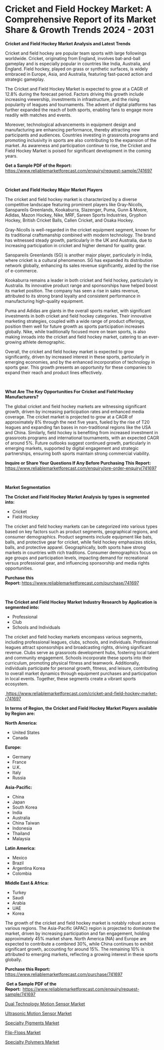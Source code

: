 <p><h1>Cricket and Field Hockey Market: A Comprehensive Report of its Market Share & Growth Trends 2024 - 2031</h1></p><p><strong>Cricket and Field Hockey Market Analysis and Latest Trends</strong></p>
<p><p>Cricket and field hockey are popular team sports with large followings worldwide. Cricket, originating from England, involves bat-and-ball gameplay and is especially popular in countries like India, Australia, and England. Field hockey, played on grass or synthetic surfaces, is widely embraced in Europe, Asia, and Australia, featuring fast-paced action and strategic gameplay.</p><p>The Cricket and Field Hockey Market is expected to grow at a CAGR of 12.8% during the forecast period. Factors driving this growth include increasing viewership, investments in infrastructure, and the rising popularity of leagues and tournaments. The advent of digital platforms has further expanded the reach of both sports, enabling fans to engage more readily with matches and events.</p><p>Moreover, technological advancements in equipment design and manufacturing are enhancing performance, thereby attracting new participants and audiences. Countries investing in grassroots programs and promoting inclusivity in sports are also contributing to the expansion of the market. As awareness and participation continue to rise, the Cricket and Field Hockey Market is poised for significant development in the coming years.</p></p>
<p><strong>Get a Sample PDF of the Report:&nbsp;</strong> <a href="https://www.reliablemarketforecast.com/enquiry/request-sample/741697?utm_campaign=1108&utm_medium=2&utm_source=Github&utm_content=ia&utm_term=29092024&utm_id=cricket-and-field-hockey">https://www.reliablemarketforecast.com/enquiry/request-sample/741697</a></p>
<p>&nbsp;</p>
<p><strong>Cricket and Field Hockey Major Market Players</strong></p>
<p><p>The cricket and field hockey market is characterized by a diverse competitive landscape featuring prominent players like Gray-Nicolls, Sanspareils Greenlands, Kookaburra, Slazenger, Puma, Gunn & Moore, Adidas, Mazon Hockey, Nike, MRF, Sareen Sports Industries, Gryphon Hockey, British Cricket Balls, Callen Cricket, and Osaka Hockey.</p><p>Gray-Nicolls is well-regarded in the cricket equipment segment, known for its traditional craftsmanship combined with modern technology. The brand has witnessed steady growth, particularly in the UK and Australia, due to increasing participation in cricket and higher demand for quality gear.</p><p>Sanspareils Greenlands (SG) is another major player, particularly in India, where cricket is a cultural phenomenon. SG has expanded its distribution network globally, enhancing its sales revenue significantly, aided by the rise of e-commerce.</p><p>Kookaburra remains a leader in both cricket and field hockey, particularly in Australia. Its innovative product range and sponsorships have helped boost its market position. The company has seen a rise in sales revenue, attributed to its strong brand loyalty and consistent performance in manufacturing high-quality equipment.</p><p>Puma and Adidas are giants in the overall sports market, with significant investments in both cricket and field hockey categories. Their innovative marketing strategies, coupled with a wide range of product offerings, position them well for future growth as sports participation increases globally. Nike, while traditionally focused more on team sports, is also making inroads into the cricket and field hockey market, catering to an ever-growing athlete demographic.</p><p>Overall, the cricket and field hockey market is expected to grow significantly, driven by increased interest in these sports, particularly in emerging economies, and by the enhanced incorporation of technology in sports gear. This growth presents an opportunity for these companies to expand their reach and product lines effectively.</p></p>
<p>&nbsp;</p>
<p><strong>What Are The Key Opportunities For Cricket and Field Hockey Manufacturers?</strong></p>
<p><p>The global cricket and field hockey markets are witnessing significant growth, driven by increasing participation rates and enhanced media coverage. The cricket market is projected to grow at a CAGR of approximately 8% through the next five years, fueled by the rise of T20 leagues and expanding fan bases in non-traditional regions like the USA and China. Similarly, field hockey is benefiting from increased investment in grassroots programs and international tournaments, with an expected CAGR of around 5%. Future outlooks suggest continued growth, particularly in emerging markets, supported by digital engagement and strategic partnerships, ensuring both sports maintain strong commercial viability.</p></p>
<p><strong>Inquire or Share Your Questions If Any Before Purchasing This Report:</strong> <a href="https://www.reliablemarketforecast.com/enquiry/pre-order-enquiry/741697?utm_campaign=1108&utm_medium=2&utm_source=Github&utm_content=ia&utm_term=29092024&utm_id=cricket-and-field-hockey">https://www.reliablemarketforecast.com/enquiry/pre-order-enquiry/741697</a></p>
<p>&nbsp;</p>
<p><strong>Market Segmentation</strong></p>
<p><strong>The Cricket and Field Hockey Market Analysis by types is segmented into:</strong></p>
<p><ul><li>Cricket</li><li>Field Hockey</li></ul></p>
<p><p>The cricket and field hockey markets can be categorized into various types based on key factors such as product segments, geographical regions, and consumer demographics. Product segments include equipment like bats, balls, and protective gear for cricket, while field hockey emphasizes sticks, balls, and protective apparel. Geographically, both sports have strong markets in countries with rich traditions. Consumer demographics focus on age groups and participation levels, impacting demand for recreational versus professional gear, and influencing sponsorship and media rights opportunities.</p></p>
<p><strong>Purchase this Report:&nbsp;</strong><a href="https://www.reliablemarketforecast.com/purchase/741697?utm_campaign=1108&utm_medium=2&utm_source=Github&utm_content=ia&utm_term=29092024&utm_id=cricket-and-field-hockey">https://www.reliablemarketforecast.com/purchase/741697</a></p>
<p>&nbsp;</p>
<p><strong>The Cricket and Field Hockey Market Industry Research by Application is segmented into:</strong></p>
<p><ul><li>Professional</li><li>Club</li><li>Schools and Individuals</li></ul></p>
<p><p>The cricket and field hockey markets encompass various segments, including professional leagues, clubs, schools, and individuals. Professional leagues attract sponsorships and broadcasting rights, driving significant revenue. Clubs serve as grassroots development hubs, fostering local talent and community engagement. Schools incorporate these sports into their curriculum, promoting physical fitness and teamwork. Additionally, individuals participate for personal growth, fitness, and leisure, contributing to overall market dynamics through equipment purchases and participation in local events. Together, these segments create a vibrant sports ecosystem.</p></p>
<p><a href="https://www.reliablemarketforecast.com/cricket-and-field-hockey-market-r741697?utm_campaign=1108&utm_medium=2&utm_source=Github&utm_content=ia&utm_term=29092024&utm_id=cricket-and-field-hockey">&nbsp;https://www.reliablemarketforecast.com/cricket-and-field-hockey-market-r741697</a></p>
<p><strong>In terms of Region, the Cricket and Field Hockey Market Players available by Region are:</strong></p>
<p>
    <p> <strong> North America: </strong>
        <ul>
            <li>United States</li>
            <li>Canada</li>
        </ul>
        </p> 
    <p> <strong> Europe: </strong>
        <ul>
            <li>Germany</li>
            <li>France</li>
            <li>U.K.</li>
            <li>Italy</li>
            <li>Russia</li>
        </ul>
        </p> 
    <p> <strong> Asia-Pacific: </strong>
        <ul>
            <li>China</li>
            <li>Japan</li>
            <li>South Korea</li>
            <li>India</li>
            <li>Australia</li>
            <li>China Taiwan</li>
            <li>Indonesia</li>
            <li>Thailand</li>
            <li>Malaysia</li>
        </ul>
        </p> 
    <p> <strong> Latin America: </strong>
        <ul>
            <li>Mexico</li>
            <li>Brazil</li>
            <li>Argentina Korea</li>
            <li>Colombia</li>
        </ul>
        </p> 
    <p> <strong> Middle East & Africa: </strong>
        <ul>
            <li>Turkey</li>
            <li>Saudi</li>
            <li>Arabia</li>
            <li>UAE</li>
            <li>Korea</li>
        </ul>
    </p>
    </p>
<p><p>The growth of the cricket and field hockey market is notably robust across various regions. The Asia-Pacific (APAC) region is projected to dominate the market, driven by increasing participation and fan engagement, holding approximately 45% market share. North America (NA) and Europe are expected to contribute a combined 30%, while China continues to exhibit significant growth, accounting for around 15%. The remaining 10% is attributed to emerging markets, reflecting a growing interest in these sports globally.</p></p>
<p><strong>Purchase this Report: </strong><a href="https://www.reliablemarketforecast.com/purchase/741697?utm_campaign=1108&utm_medium=2&utm_source=Github&utm_content=ia&utm_term=29092024&utm_id=cricket-and-field-hockey">https://www.reliablemarketforecast.com/purchase/741697</a></p>
<p>&nbsp;<strong>Get a Sample PDF of the Report:&nbsp;&nbsp;</strong><a href="https://www.reliablemarketforecast.com/enquiry/request-sample/741697?utm_campaign=1108&utm_medium=2&utm_source=Github&utm_content=ia&utm_term=29092024&utm_id=cricket-and-field-hockey">https://www.reliablemarketforecast.com/enquiry/request-sample/741697</a></p>
<p><strong></strong></p>
<p><p><a href="https://issuu.com/reportprime-2/docs/dual-technology-motion-sensor-marke_da1e196284f678?utm_campaign=1108&utm_medium=2&utm_source=Github&utm_content=ia&utm_term=29092024&utm_id=cricket-and-field-hockey">Dual Technology Motion Sensor Market</a></p><p><a href="https://issuu.com/reportprime-2/docs/ultrasonic-motion-sensor-market-siz_8a2900bcd6df66?utm_campaign=1108&utm_medium=2&utm_source=Github&utm_content=ia&utm_term=29092024&utm_id=cricket-and-field-hockey">Ultrasonic Motion Sensor Market</a></p><p><a href="https://www.linkedin.com/pulse/role-specialty-pigments-market-applications-paints-coatingsprinting-bciwc?utm_campaign=1108&utm_medium=2&utm_source=Github&utm_content=ia&utm_term=29092024&utm_id=cricket-and-field-hockey">Specialty Pigments Market</a></p><p><a href="https://github.com/ardellegief/Market-Research-Report-List-1/blob/main/flip-flops-market.md?utm_campaign=1108&utm_medium=2&utm_source=Github&utm_content=ia&utm_term=29092024&utm_id=cricket-and-field-hockey">Flip-Flops Market</a></p><p><a href="https://www.linkedin.com/pulse/market-dynamics-future-trends-global-specialty-polymers-sector-p5coc?utm_campaign=1108&utm_medium=2&utm_source=Github&utm_content=ia&utm_term=29092024&utm_id=cricket-and-field-hockey">Specialty Polymers Market</a></p></p>